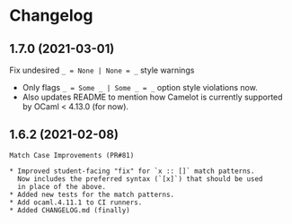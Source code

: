 # Changelog

## 1.7.0 (2021-03-01)

  Fix undesired `_ = None | None = _` style warnings

  * Only flags `_ = Some _ | Some _ = _` option style violations now. 
  * Also updates README to mention how Camelot is currently supported by 
    OCaml < 4.13.0 (for now).

## 1.6.2 (2021-02-08)

	Match Case Improvements (PR#81)

	* Improved student-facing "fix" for `x :: []` match patterns.
      Now includes the preferred syntax (`[x]`) that should be used 
      in place of the above.
    * Added new tests for the match patterns.
    * Add ocaml.4.11.1 to CI runners.
    * Added CHANGELOG.md (finally)
